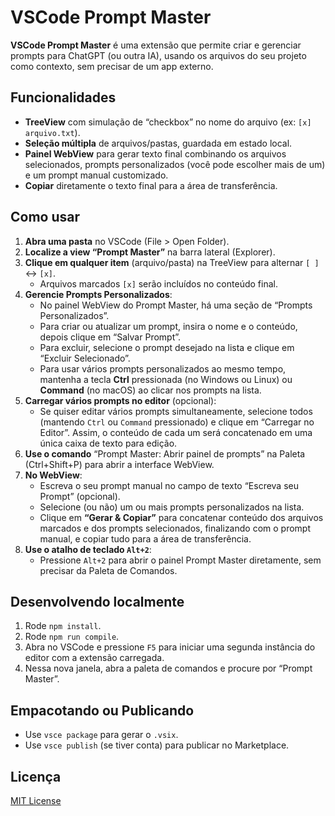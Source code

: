 # VSCode Prompt Master

**VSCode Prompt Master** é uma extensão que permite criar e gerenciar prompts para ChatGPT (ou outra IA), usando os arquivos do seu projeto como contexto, sem precisar de um app externo.

## Funcionalidades

- **TreeView** com simulação de “checkbox” no nome do arquivo (ex: `[x] arquivo.txt`).
- **Seleção múltipla** de arquivos/pastas, guardada em estado local.
- **Painel WebView** para gerar texto final combinando os arquivos selecionados, prompts personalizados (você pode escolher mais de um) e um prompt manual customizado.
- **Copiar** diretamente o texto final para a área de transferência.

## Como usar

1. **Abra uma pasta** no VSCode (File > Open Folder).
2. **Localize a view “Prompt Master”** na barra lateral (Explorer).
3. **Clique em qualquer item** (arquivo/pasta) na TreeView para alternar `[ ]` <-> `[x]`.
   - Arquivos marcados `[x]` serão incluídos no conteúdo final.
4. **Gerencie Prompts Personalizados**:
   - No painel WebView do Prompt Master, há uma seção de “Prompts Personalizados”.
   - Para criar ou atualizar um prompt, insira o nome e o conteúdo, depois clique em “Salvar Prompt”.
   - Para excluir, selecione o prompt desejado na lista e clique em “Excluir Selecionado”.
   - Para usar vários prompts personalizados ao mesmo tempo, mantenha a tecla **Ctrl** pressionada (no Windows ou Linux) ou **Command** (no macOS) ao clicar nos prompts na lista.
5. **Carregar vários prompts no editor** (opcional):
   - Se quiser editar vários prompts simultaneamente, selecione todos (mantendo `Ctrl` ou `Command` pressionado) e clique em “Carregar no Editor”. Assim, o conteúdo de cada um será concatenado em uma única caixa de texto para edição.
6. **Use o comando** “Prompt Master: Abrir painel de prompts” na Paleta (Ctrl+Shift+P) para abrir a interface WebView.
7. **No WebView**:
   - Escreva o seu prompt manual no campo de texto “Escreva seu Prompt” (opcional).
   - Selecione (ou não) um ou mais prompts personalizados na lista.
   - Clique em **“Gerar & Copiar”** para concatenar conteúdo dos arquivos marcados e dos prompts selecionados, finalizando com o prompt manual, e copiar tudo para a área de transferência.
8. **Use o atalho de teclado `Alt+2`**:
   - Pressione `Alt+2` para abrir o painel Prompt Master diretamente, sem precisar da Paleta de Comandos.

## Desenvolvendo localmente

1. Rode `npm install`.
2. Rode `npm run compile`.
3. Abra no VSCode e pressione `F5` para iniciar uma segunda instância do editor com a extensão carregada.
4. Nessa nova janela, abra a paleta de comandos e procure por “Prompt Master”.

## Empacotando ou Publicando

- Use `vsce package` para gerar o `.vsix`.
- Use `vsce publish` (se tiver conta) para publicar no Marketplace.

## Licença

[MIT License](https://mit-license.org/)
